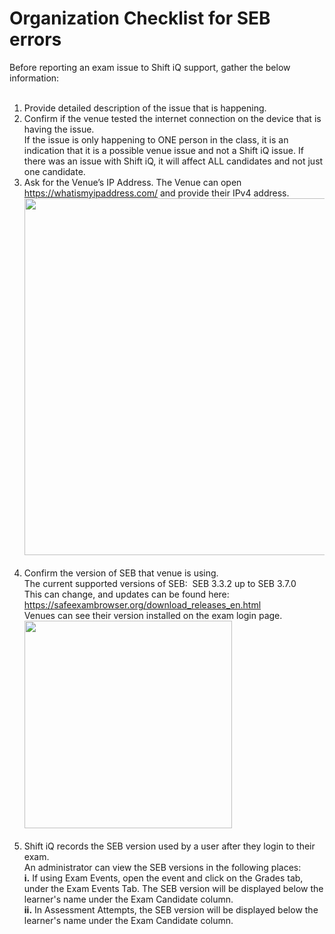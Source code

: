 # Organization Checklist for SEB errors

<div>Before reporting an exam issue to Shift iQ support, gather the below information:</div><div><br></div><ol><li>Provide detailed description of the issue that is happening.</li><li>Confirm if the venue tested the internet connection on the device that is having the issue. <br>If the issue is only happening to ONE person in the class, it is an indication that it is a possible venue issue and not a Shift iQ issue. If there was an issue with Shift iQ, it will affect ALL candidates and not just one candidate.</li><li>Ask for the Venue’s IP Address. The Venue can open <a href="https://whatismyipaddress.com/" target="_blank">https://whatismyipaddress.com/</a> and provide their IPv4 address.<br><img src="https://e02.insite.com/files/sites/e02/seb-error-checklist/myipaddress.png" style="width: 570.996px;"><br><br></li><li>Confirm the version of SEB that venue is using. <br>The current supported versions of SEB:&nbsp; SEB 3.3.2 up to SEB 3.7.0 <br>This can change, and updates can be found here:&nbsp; <a href="https://safeexambrowser.org/download_releases_en.html" target="_blank">https://safeexambrowser.org/download_releases_en.html</a><br>Venues can see their version installed on the exam login page.<br><img src="https://e02.insite.com/files/sites/e02/seb-error-checklist/seb-version.png" style="width: 331.992px;"><br><br></li><li>Shift iQ records the SEB version used by a user after they login to their exam. <br>An administrator can view the SEB versions in the following places:<br><b>i.</b> If using Exam Events, open the event and click on the Grades tab, under the Exam Events Tab. The SEB version will be displayed below the learner's name under the Exam Candidate column.<br><b>ii.</b> In Assessment Attempts, the SEB version will be displayed below the learner's name under the Exam Candidate column.</li></ol>
